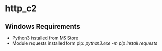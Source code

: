 # http_c2

## Windows Requirements
- Python3 installed from MS Store
- Module requests installed form pip: *python3.exe -m pip install requests*
